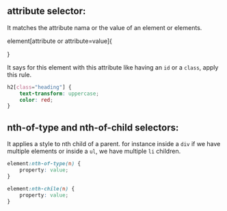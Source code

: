 ## attribute selector:

It matches the attribute nama or the value of an element or elements.

element[attribute or attribute=value]{

}

It says for this element with this attribute like having an `id` or a `class`, apply this rule.

```css
h2[class="heading"] {
	text-transform: uppercase;
	color: red;
}
```

## nth-of-type and nth-of-child selectors:

It applies a style to nth child of a parent. for instance inside a `div` if we have multiple elements or inside a `ul`, we have multiple `li` children.

```css
element:nth-of-type(n) {
	property: value;
}
```

```css
element:nth-chile(n) {
	property: value;
}
```

```html

```
